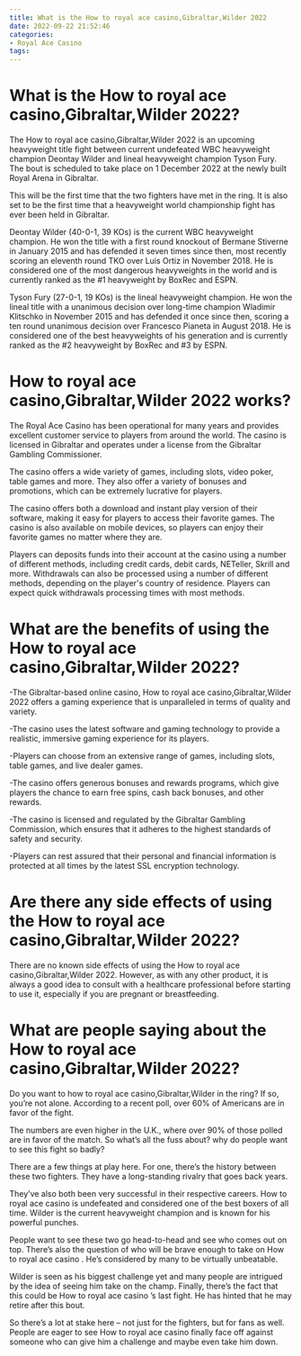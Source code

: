 ```yaml
---
title: What is the How to royal ace casino,Gibraltar,Wilder 2022
date: 2022-09-22 21:52:46
categories:
- Royal Ace Casino
tags:
---
```



#  What is the How to royal ace casino,Gibraltar,Wilder 2022?




The How to royal ace casino,Gibraltar,Wilder 2022 is an upcoming heavyweight title fight between current undefeated WBC heavyweight champion Deontay Wilder and lineal heavyweight champion Tyson Fury. The bout is scheduled to take place on 1 December 2022 at the newly built Royal Arena in Gibraltar.



This will be the first time that the two fighters have met in the ring. It is also set to be the first time that a heavyweight world championship fight has ever been held in Gibraltar.



Deontay Wilder (40-0-1, 39 KOs) is the current WBC heavyweight champion. He won the title with a first round knockout of Bermane Stiverne in January 2015 and has defended it seven times since then, most recently scoring an eleventh round TKO over Luis Ortiz in November 2018. He is considered one of the most dangerous heavyweights in the world and is currently ranked as the #1 heavyweight by BoxRec and ESPN.



Tyson Fury (27-0-1, 19 KOs) is the lineal heavyweight champion. He won the lineal title with a unanimous decision over long-time champion Wladimir Klitschko in November 2015 and has defended it once since then, scoring a ten round unanimous decision over Francesco Pianeta in August 2018. He is considered one of the best heavyweights of his generation and is currently ranked as the #2 heavyweight by BoxRec and #3 by ESPN.

#  How to royal ace casino,Gibraltar,Wilder 2022 works?

The Royal Ace Casino has been operational for many years and provides excellent customer service to players from around the world. The casino is licensed in Gibraltar and operates under a license from the Gibraltar Gambling Commissioner.

The casino offers a wide variety of games, including slots, video poker, table games and more. They also offer a variety of bonuses and promotions, which can be extremely lucrative for players.

The casino offers both a download and instant play version of their software, making it easy for players to access their favorite games. The casino is also available on mobile devices, so players can enjoy their favorite games no matter where they are.

Players can deposits funds into their account at the casino using a number of different methods, including credit cards, debit cards, NETeller, Skrill and more. Withdrawals can also be processed using a number of different methods, depending on the player's country of residence. Players can expect quick withdrawals processing times with most methods.

#  What are the benefits of using the How to royal ace casino,Gibraltar,Wilder 2022?

-The Gibraltar-based online casino, How to royal ace casino,Gibraltar,Wilder 2022 offers a gaming experience that is unparalleled in terms of quality and variety.

-The casino uses the latest software and gaming technology to provide a realistic, immersive gaming experience for its players.

-Players can choose from an extensive range of games, including slots, table games, and live dealer games.

-The casino offers generous bonuses and rewards programs, which give players the chance to earn free spins, cash back bonuses, and other rewards.

-The casino is licensed and regulated by the Gibraltar Gambling Commission, which ensures that it adheres to the highest standards of safety and security.

-Players can rest assured that their personal and financial information is protected at all times by the latest SSL encryption technology.

#  Are there any side effects of using the How to royal ace casino,Gibraltar,Wilder 2022?

There are no known side effects of using the How to royal ace casino,Gibraltar,Wilder 2022. However, as with any other product, it is always a good idea to consult with a healthcare professional before starting to use it, especially if you are pregnant or breastfeeding.

#  What are people saying about the How to royal ace casino,Gibraltar,Wilder 2022?

Do you want to how to royal ace casino,Gibraltar,Wilder in the ring? If so, you’re not alone. According to a recent poll, over 60% of Americans are in favor of the fight. 

The numbers are even higher in the U.K., where over 90% of those polled are in favor of the match. So what’s all the fuss about? why do people want to see this fight so badly?

There are a few things at play here. For one, there’s the history between these two fighters. They have a long-standing rivalry that goes back years.

They’ve also both been very successful in their respective careers. How to royal ace casino is undefeated and considered one of the best boxers of all time. Wilder is the current heavyweight champion and is known for his powerful punches.

People want to see these two go head-to-head and see who comes out on top. There’s also the question of who will be brave enough to take on How to royal ace casino . He’s considered by many to be virtually unbeatable.

Wilder is seen as his biggest challenge yet and many people are intrigued by the idea of seeing him take on the champ. Finally, there’s the fact that this could be How to royal ace casino ’s last fight. He has hinted that he may retire after this bout.

So there’s a lot at stake here – not just for the fighters, but for fans as well. People are eager to see How to royal ace casino finally face off against someone who can give him a challenge and maybe even take him down.